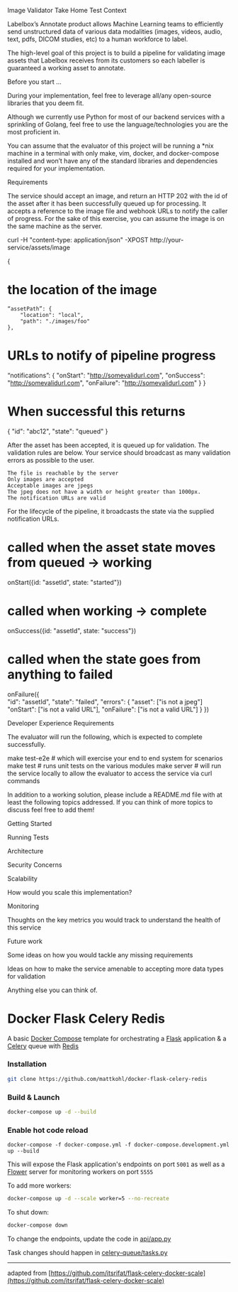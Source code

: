 Image Validator Take Home Test
Context

Labelbox’s Annotate product allows Machine Learning teams to efficiently send unstructured data of various data modalities (images, videos, audio, text, pdfs, DICOM studies, etc) to a human workforce to label.


The high-level goal of this project is to build a pipeline for validating image assets that Labelbox receives from its customers so each labeller is guaranteed a working asset to annotate.


Before you start …

During your implementation, feel free to leverage all/any open-source libraries that you deem fit. 


Although we currently use Python for most of our backend services with a sprinkling of Golang, feel free to use the language/technologies you are the most proficient in. 


You can assume that the evaluator of this project will be running a  *nix machine in a terminal with only make, vim, docker,  and docker-compose installed and won’t have any of the standard libraries and dependencies required for your implementation. 


Requirements


The service should accept an image, and return an HTTP 202 with the id of the asset after it has been successfully queued up for processing.
It accepts a reference to the image file and webhook URLs to notify the caller of progress.
For the sake of this exercise, you can assume the image is on the same machine as the server.

curl -H "content-type: application/json" -XPOST http://your-service/assets/image 

{
   # the location of the image
    “assetPath”: { 
        "location": "local",
        "path": "./images/foo"
    },

   # URLs to notify of pipeline progress
   “notifications”: {
     "onStart": "http://somevalidurl.com",
     "onSuccess": "http://somevalidurl.com",
     "onFailure": "http://somevalidurl.com"
   }
}

# When successful this returns
{
 "id": "abc12",
 "state": "queued"
}


After the asset has been accepted, it is queued up for validation. The validation rules are below. Your service should broadcast as many validation errors as possible to the user.


    The file is reachable by the server
    Only images are accepted
    Acceptable images are jpegs
    The jpeg does not have a width or height greater than 1000px.
    The notification URLs are valid


For the lifecycle of the pipeline, it broadcasts the state via the supplied notification URLs.

# called when the asset state moves from queued -> working
onStart({id: "assetId", state: "started"}) 

# called when working -> complete
onSuccess({id: "assetId", state: "success"})

# called when the state goes from anything to failed
onFailure({  
    "id": "assetId",
    "state": "failed",
    "errors": {
          "asset": ["is not a jpeg"]
          "onStart": ["is not a valid URL"],
          "onFailure": ["is not a valid URL"]
          }
 })


Developer Experience Requirements


The evaluator will run the following, which is expected to complete successfully.


make test-e2e # which will exercise your end to end system for scenarios
make test # runs unit tests on the various modules
make server # will run the service locally to allow the evaluator to access the service via curl commands



In addition to a working solution, please include a README.md file with at least the following topics addressed. If you can think of more topics to discuss feel free to add them! 


Getting Started


Running Tests


Architecture


Security Concerns


Scalability


How would you scale this implementation?


Monitoring


Thoughts on the key metrics you would track to understand the health of this service


Future work

Some ideas on how you would tackle any missing requirements

Ideas on how to make the service amenable to accepting more data types for validation

Anything else you can think of.






# Docker Flask Celery Redis

A basic [Docker Compose](https://docs.docker.com/compose/) template for orchestrating a [Flask](http://flask.pocoo.org/) application & a [Celery](http://www.celeryproject.org/) queue with [Redis](https://redis.io/)

### Installation

```bash
git clone https://github.com/mattkohl/docker-flask-celery-redis
```

### Build & Launch

```bash
docker-compose up -d --build
```

### Enable hot code reload

```
docker-compose -f docker-compose.yml -f docker-compose.development.yml up --build
```

This will expose the Flask application's endpoints on port `5001` as well as a [Flower](https://github.com/mher/flower) server for monitoring workers on port `5555`

To add more workers:
```bash
docker-compose up -d --scale worker=5 --no-recreate
```

To shut down:

```bash
docker-compose down
```


To change the endpoints, update the code in [api/app.py](api/app.py)

Task changes should happen in [celery-queue/tasks.py](celery-queue/tasks.py) 

---

adapted from [https://github.com/itsrifat/flask-celery-docker-scale](https://github.com/itsrifat/flask-celery-docker-scale)
